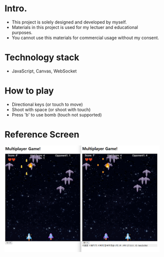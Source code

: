 # Intro.
- This project is solely designed and developed by myself.
- Materials in this project is used for my lectuer and educational purposes.
- You cannot use this materials for commercial usage without my consent.

# Technology stack
- JavaScript, Canvas, WebSocket

# How to play
- Directional keys (or touch to move)
- Shoot with space (or shoot with touch)
- Press 'b' to use bomb (touch not supported)

# Reference Screen
![Game main screen](docs/multiplayergame1.png)
